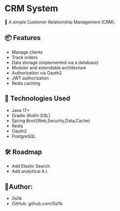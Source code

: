 # CRM System

📌 A simple Customer Relationship Management (CRM).

## 📦 Features

- Manage clients
- Track orders
- Data storage (implemented via a database)
- Modular and extendable architecture
- Authorization via Oauth2
- JWT authorization
- Redis caching

## 🚀 Technologies Used

- Java 17+
- Gradle (Kotlin DSL)
- Spring Boot(Web,Security,Data,Cache)
- Redis
- Oauth2
- PostgreSQL

## 🛠️ Roadmap
- Add Elastic Search
- Add analytical A.I.

## 🙌Author:
  - 0sl1k
  - GitHub: github.com/0sl1k
